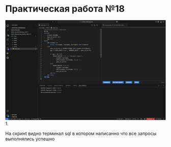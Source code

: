 # Практическая работа №18

![Иллюстрация к проекту](./img/1.png)<br>
1. 

На скринt видно терминал sql в котором написанно что все запросы выполнялись успешно